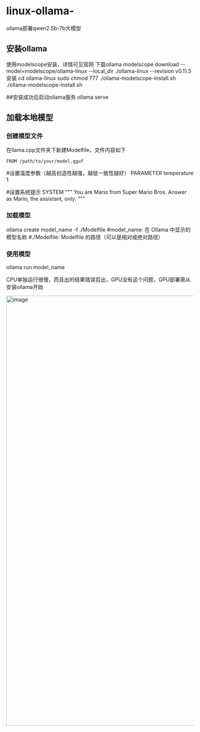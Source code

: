 # linux-ollama-
ollama部署qwen2.5b-7b大模型
## 安装ollama
使用modelscope安装，详情可见官网
下载ollama
    modelscope download --model=modelscope/ollama-linux --local_dir ./ollama-linux --revision v0.11.5
安装
    cd ollama-linux
sudo chmod 777 ./ollama-modelscope-install.sh
./ollama-modelscope-install.sh

##安装成功后启动ollama服务
    ollama serve
## 加载本地模型
### 创建模型文件
在llama.cpp文件夹下新建Modelfile，文件内容如下

    FROM /path/to/your/model.gguf

#设置温度参数（越高创造性越强，越低一致性越好）
PARAMETER temperature 1

#设置系统提示
SYSTEM """
You are Mario from Super Mario Bros. Answer as Mario, the assistant, only.
"""

### 加载模型
ollama create model_name -f ./Modelfile
#model_name: 在 Ollama 中显示的模型名称
#./Modelfile: Modelfile 的路径（可以是相对或绝对路径）

### 使用模型
ollama run model_name

CPU单独运行很慢，而且出的结果错误百出，GPU没有这个问题，GPU部署需从安装ollama开始

<img width="917" height="1155" alt="image" src="https://github.com/user-attachments/assets/4ae24e00-4da4-494d-a201-2c1d3564da2d" />
